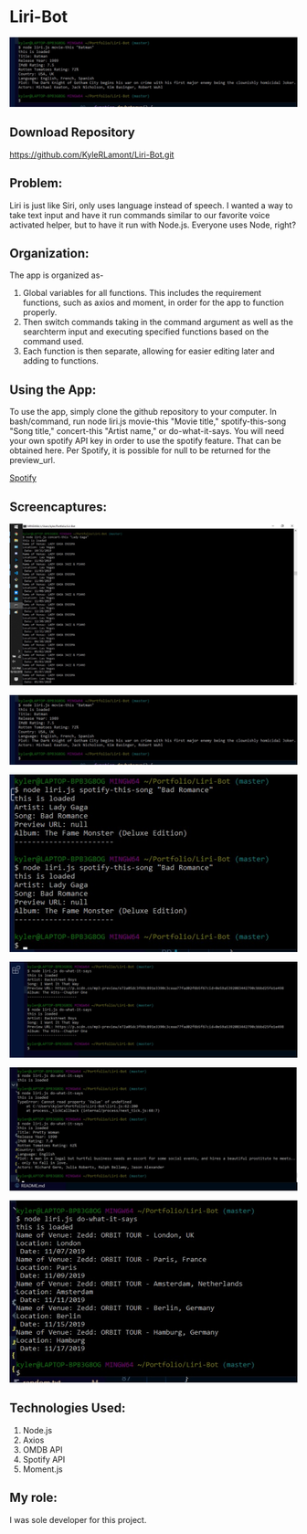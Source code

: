 # Liri-Bot

![Capture2](/Images/moviethisscreen.jpg)

## Download Repository
https://github.com/KyleRLamont/Liri-Bot.git

## Problem: 
Liri is just like Siri, only uses language instead of speech. I wanted a way to take text input and have it run commands similar to our favorite voice activated helper, but to have it run with Node.js. Everyone uses Node, right?

## Organization: 
The app is organized as-
1. Global variables for all functions. This includes the requirement functions, such as axios and moment, in order for the app to function properly. 
2. Then switch commands taking in the command argument as well as the searchterm input and executing specified functions based on the command used.
3. Each function is then separate, allowing for easier editing later and adding to functions.

## Using the App: 
To use the app, simply clone the github repository to your computer. In bash/command, run node liri.js movie-this "Movie title," spotify-this-song "Song title," concert-this "Artist name," or do-what-it-says. You will need your own spotify API key in order to use the spotify feature. That can be obtained here. Per Spotify, it is possible for null to be returned for the preview_url. 

[Spotify](https://developer.spotify.com/dashboard/login)

## Screencaptures:

![Capture1](/Images/concertthisscreen.jpg)

![Capture2](/Images/moviethisscreen.jpg)

![Capture3](/Images/spotifyscreencapture.jpg)

![Capture4](/Images/dowhatsays.jpg)

![Capture5](/Images/dowhatsays2.jpg)

![Capture6](/Images/dowhatsays3.jpg)

## Technologies Used: 
1. Node.js
2. Axios
3. OMDB API
4. Spotify API
5. Moment.js

## My role: 
I was sole developer for this project. 